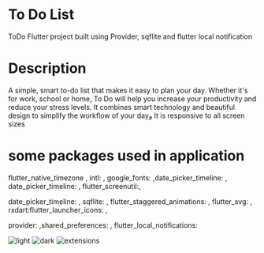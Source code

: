 # To Do List

ToDo Flutter project built using Provider, sqflite and flutter local notification


# Description

A simple, smart to-do list that makes it easy to plan your day. Whether it's for work, school or home, To Do will help you increase your productivity and reduce your stress levels. It combines smart technology and beautiful design to simplify the workflow of your dayو It is responsive to all screen sizes

# some packages used in application

 flutter_native_timezone , intl: , google_fonts: ,date_picker_timeline: , date_picker_timeline: , flutter_screenutil:,
 
 date_picker_timeline: , sqflite: ,   flutter_staggered_animations: , flutter_svg: , rxdart:flutter_launcher_icons: ,
  
 provider: ,shared_preferences: , flutter_local_notifications: 
 
 ![light](https://user-images.githubusercontent.com/97704843/216555390-31e36728-37e9-4f32-91f5-e4c3ece0f6df.png)
![dark](https://user-images.githubusercontent.com/97704843/216555459-aa96b581-7910-4b80-a94b-de5f8eb89d84.png)
![extensions](https://user-images.githubusercontent.com/97704843/216555494-41b6592b-1c2f-45c9-99c6-2a79b5059824.png)

 
  
  
  
